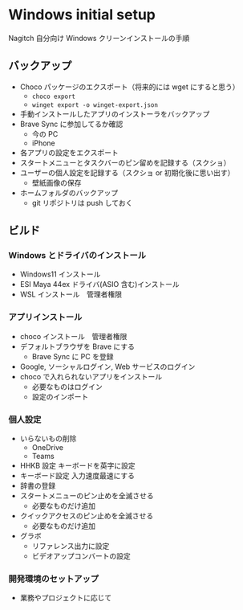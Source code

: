# Windows initial setup

Nagitch 自分向け Windows クリーンインストールの手順

## バックアップ

- Choco パッケージのエクスポート（将来的には wget にすると思う） 
  - `choco export`
  - `winget export -o winget-export.json`
- 手動インストールしたアプリのインストーラをバックアップ
- Brave Sync に参加してるか確認
  - 今の PC
  - iPhone
- 各アプリの設定をエクスポート
- スタートメニューとタスクバーのピン留めを記録する（スクショ）
- ユーザーの個人設定を記録する（スクショ or 初期化後に思い出す）
  - 壁紙画像の保存
- ホームフォルダのバックアップ
  - git リポジトリは push しておく

## ビルド

### Windows とドライバのインストール

- Windows11 インストール
- ESI Maya 44ex ドライバ(ASIO 含む)インストール
- WSL インストール　管理者権限

### アプリインストール

- choco インストール　管理者権限
- デフォルトブラウザを Brave にする
  - Brave Sync に PC を登録
- Google, ソーシャルログイン, Web サービスのログイン
- choco で入れられないアプリをインストール
  - 必要なものはログイン
  - 設定のインポート

### 個人設定

- いらないもの削除
  - OneDrive
  - Teams
- HHKB 設定 キーボードを英字に設定
- キーボード設定 入力速度最速にする
- 辞書の登録
- スタートメニューのピン止めを全滅させる
  - 必要なものだけ追加
- クイックアクセスのピン止めを全滅させる
  - 必要なものだけ追加
- グラボ
  - リファレンス出力に設定
  - ビデオアップコンバートの設定

### 開発環境のセットアップ

- 業務やプロジェクトに応じて
